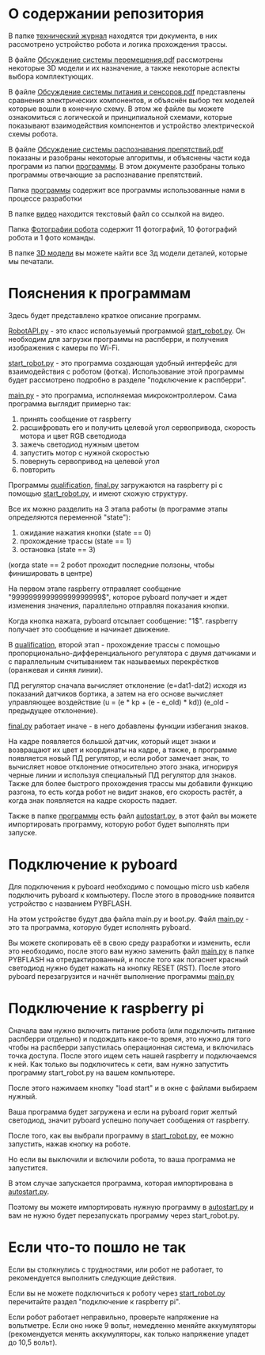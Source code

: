 # О содержании репозитория

В папке [технический журнал](https://github.com/AndreySamoylenko/KZAS/blob/main/технический%20журнал) находятся три документа, в них рассмотрено устройство робота и логика прохождения трассы. 

В файле [Обсуждение системы перемещения.pdf](https://github.com/AndreySamoylenko/KZAS/blob/main/технический%20журнал/Обсуждение%20системы%20перемещения.pdf) рассмотрены некоторые 3D модели и их назначение, а также некоторые аспекты выбора комплектующих.

В файле [Обсуждение системы питания и сенсоров.pdf](https://github.com/AndreySamoylenko/KZAS/blob/main/технический%20журнал/Обсуждение%20системы%20питания%20и%20сенсоров.pdf) представлены сравнения электрических компонентов, и объяснён выбор тех моделей которые вошли в конечную схему. В этом же файле вы можете ознакомиться с логической и принципиальной схемами, которые показывают взаимодействия компонентов и устройство электрической схемы робота.

В файле [Обсуждение системы распознавания препятствий.pdf](https://github.com/AndreySamoylenko/KZAS/blob/main/технический%20журнал/Обсуждение%20систем%20распознавания%20препятствий.pdf) показаны и разобраны некоторые алгоритмы, и объяснены части кода программ из папки [программы](https://github.com/AndreySamoylenko/KZAS/blob/main/программы). В этом документе разобраны только программы отвечающие за распознавание препятствий.

Папка [программы](https://github.com/AndreySamoylenko/KZAS/blob/main/программы) содержит все программы использованные нами в процессе разработки

В папке [видео](https://github.com/AndreySamoylenko/KZAS/blob/main/видео) находится текстовый файл со ссылкой на видео.

Папка  [Фотографии робота](https://github.com/AndreySamoylenko/KZAS/blob/main/Фотографии%20робота) содержит 11 фотографий, 10 фотографий робота и 1 фото команды.

В папке [3D модели](https://github.com/AndreySamoylenko/KZAS/blob/main/3D%20модели) вы можете найти все 3д модели деталей, которые мы печатали.

# Пояснения к программам 

Здесь будет представлено краткое описание программ.

[RobotAPI.py](https://github.com/AndreySamoylenko/KZAS/blob/main/программы/RobotAPI.py) - это класс используемый программой [start_robot.py](https://github.com/AndreySamoylenko/KZAS/blob/main/программы/start_robot.py). Он необходим для загрузки программы на распберри, и получения изображения с камеры по Wi-Fi.

[start_robot.py](https://github.com/AndreySamoylenko/KZAS/blob/main/программы/start_robot.py) - это программа создающая удобный интерфейс для взаимодействия с роботом (фотка). Использование этой программы будет рассмотрено подробно в разделе "подключение к распберри".

[main.py](https://github.com/AndreySamoylenko/KZAS/blob/main/программы/main.py) - это программа, исполняемая микроконтроллером. 
Сама программа выглядит примерно так: 
1) принять сообщение от raspberry  
2) расшифровать его и получить целевой угол сервопривода, скорость мотора и цвет RGB светодиода
3) зажечь светодиод нужным цветом
4) запустить мотор с нужной скоростью
5) повернуть сервопривод на целевой угол
6) повторить

Программы [qualification](https://github.com/AndreySamoylenko/KZAS/blob/main/программы/qualification.py), [final.py](https://github.com/AndreySamoylenko/KZAS/blob/main/программы/final.py) загружаются на raspberry pi с помощью [start_robot.py](https://github.com/AndreySamoylenko/KZAS/blob/main/программы/start_robot.py), и имеют схожую структуру. 

Все их можно разделить на 3 этапа работы (в программе этапы определяются переменной "state"): 

1) ожидание нажатия кнопки (state == 0)
2) прохождение трассы (state == 1)
3) остановка (state == 3)

(когда state == 2 робот проходит последние ползоны, чтобы финишировать в центре) 

На первом этапе raspberry отправляет сообщение "999999999999999999999$", которое pyboard получает и ждет изменения значения, параллельно отправляя показания кнопки. 

Когда кнопка нажата, pyboard отсылает сообщение: "1$". 
raspberry получает это сообщение и начинает движение.   

В [qualification](https://github.com/AndreySamoylenko/KZAS/blob/main/программы/qualification.py), второй этап - прохождение трассы с помощью пропорционально-дифференциального регулятора с двумя датчиками и с параллельным считыванием так называемых перекрёстков (оранжевая и синяя линии). 

ПД регулятор сначала вычисляет отклонение (e=dat1-dat2) исходя из показаний датчиков бортика, а затем на его основе вычисляет управляющее воздействие (u = (e * kp + (e - e_old) * kd))  (e_old - предыдущее отклонение). 

[final.py](https://github.com/AndreySamoylenko/KZAS/blob/main/программы/final.py) работает иначе - в него добавлены функции избегания знаков. 

На кадре появляется большой датчик, который ищет знаки и возвращают их цвет и координаты на кадре, а также, в программе появляется новый ПД регулятор, и если робот замечает знак, то вычисляет новое отклонение относительно этого знака, игнорируя черные линии и используя специальный ПД регулятор для знаков. 
Также для более быстрого прохождения трассы мы добавили функцию разгона, то есть когда робот не видит знаков, его скорость растёт, а когда знак появляется на кадре скорость падает.

Также в папке [программы](https://github.com/AndreySamoylenko/KZAS/blob/main/программы) есть файл [autostart.py](https://github.com/AndreySamoylenko/KZAS/blob/main/программы/autostart.py), в этот файл вы можете импортировать программу, которую робот будет выполнять при запуске.

# Подключение к pyboard 

Для подключения к pyboard необходимо с помощью micro usb кабеля подключить pyboard к компьютеру. После этого в проводнике появится устройство с названием PYBFLASH. 

На этом устройстве будут два файла main.py и boot.py. Файл [main.py](https://github.com/AndreySamoylenko/KZAS/blob/main/программы/main.py) - это та программа, которую будет исполнять pyboard. 

Вы можете скопировать её в свою среду разработки и изменить, если это необходимо, после этого вам нужно заменить файл [main.py](https://github.com/AndreySamoylenko/KZAS/blob/main/программы/main.py) в папке PYBFLASH на отредактированный, и после того как погаснет красный светодиод нужно будет нажать на кнопку RESET (RST). 
После этого pyboard перезагрузится и начнёт выполнение программы [main.py](https://github.com/AndreySamoylenko/KZAS/blob/main/программы/main.py)
  
# Подключение к raspberry pi 

Сначала вам нужно включить питание робота (или подключить питание распберри отдельно) и подождать какое-то время, это нужно для того чтобы на распберри запустилась операционная система, и включилась точка доступа. 
После этого ищем сеть нашей raspberry и подключаемся к ней. 
Как только вы подключитесь к сети, вам нужно запустить программу start_robot.py на вашем компьютере. 

 
После этого нажимаем кнопку "load start" и в окне с файлами выбираем нужный. 
 
Ваша программа будет загружена и если на pyboard горит желтый светодиод, значит pyboard успешно получает сообщения от raspberry. 

После того, как вы выбрали программу в [start_robot.py](https://github.com/AndreySamoylenko/KZAS/blob/main/программы/start_robot.py), ее можно запустить, нажав кнопку на роботе. 
 
Но если вы выключили и включили робота, то ваша программа не запустится. 
 
В этом случае запускается программа, которая импортирована в [autostart.py](https://github.com/AndreySamoylenko/KZAS/blob/main/программы/autostart.py). 
 
Поэтому вы можете импортировать нужную программу в [autostart.py](https://github.com/AndreySamoylenko/KZAS/blob/main/программы/autostart.py) и вам не нужно будет перезапускать программу через start_robot.py. 

# Если что-то пошло не так 

Если вы столкнулись с трудностями, или робот не работает, то рекомендуется выполнить следующие действия. 
 
Если вы не можете подключиться к роботу через [start_robot.py](https://github.com/AndreySamoylenko/KZAS/blob/main/программы/start_robot.py) перечитайте раздел "подключение к raspberry pi". 

Если робот работает неправильно, проверьте напряжение на вольтметре. Если оно ниже 9 вольт, немедленно меняйте аккумуляторы (рекомендуется менять аккумуляторы, как только напряжение упадет до 10,5 вольт). 
 
   
